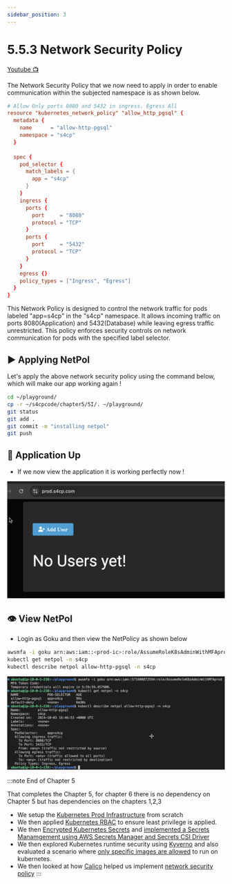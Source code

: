 ```yaml
---
sidebar_position: 3
---
```


# 5.5.3 Network Security Policy

[Youtube 📺](https://www.youtube.com/watch?v=Am9417a87zU&t=7053s)

The Network Security Policy that we now need to apply in order to enable communication within the subjected namespace is as shown below.

```toml
# Allow Only ports 8080 and 5432 in ingress. Egress All
resource "kubernetes_network_policy" "allow_http_pgsql" {
  metadata {
    name      = "allow-http-pgsql"
    namespace = "s4cp"
  }

  spec {
    pod_selector {
      match_labels = {
        app = "s4cp"
      }
    }
    ingress {
      ports {
        port     = "8080"
        protocol = "TCP"
      }
      ports {
        port     = "5432"
        protocol = "TCP"
      }
    }
    egress {}
    policy_types = ["Ingress", "Egress"]
  }
}
```

This Network Policy is designed to control the network traffic for pods labeled "app=s4cp" in the "s4cp" namespace. It allows incoming traffic on ports 8080(Application) and 5432(Database) while leaving egress traffic unrestricted. This policy enforces security controls on network communication for pods with the specified label selector.

## ▶️ Applying NetPol

Let's apply the above network security policy using the command below, which will make our app working again !

```bash
cd ~/playground/
cp -r ~/s4cpcode/chapter5/5I/. ~/playground/
git status
git add .
git commit -m "installing netpol"
git push
```

## 🚀 Application Up

- If we now view the application it is working perfectly now !

![](img/application_up.png)

## 👁️ View NetPol

- Login as Goku and then view the NetPolicy as shown below

```bash
awsmfa -i goku arn:aws:iam::<prod-ic>:role/AssumeRoleK8sAdminWithMFAprod
kubectl get netpol -n s4cp
kubectl describe netpol allow-http-pgsql -n s4cp
```

![](img/netpol_applied.png)

:::note End of Chapter 5

That completes the Chapter 5, for chapter 6 there is no dependency on Chapter 5 but has dependencies on the chapters 1,2,3

- We setup the [Kubernetes Prod Infrastructure](/docs/chapter5-securing-cluster/production_setup/setting_up_prod.md) from scratch
- We then applied [Kubernetes RBAC](/docs/chapter5-securing-cluster/kubernetes_rbac/creating_k8s_rbac.md) to ensure least privilege is applied.
- We then [Encrypted Kubernetes Secrets](/docs/chapter5-securing-cluster/secrets_and_encryption/encrypting_k8s_secrets.md) and [implemented a Secrets Manamgement using AWS Secrets Manager and Secrets CSI Driver](/docs/chapter5-securing-cluster/secrets_and_encryption/secrets_management_k8s.md)
- We then explored Kubernetes runtime security using [Kyverno](/docs/chapter5-securing-cluster/k8s_runtime_security/k8s_runtime_security.md) and also evaluated a scenario where [only specific images are allowed](/docs/chapter5-securing-cluster/k8s_runtime_security/running_kyverno.md) to run on kubernetes.
- We then looked at how [Calico](/docs/chapter5-securing-cluster/k8s_network_security/introduction_to_calico.md) helped us implement [network security policy](/docs/chapter5-securing-cluster/k8s_network_security/network_security_policy.md)
:::

